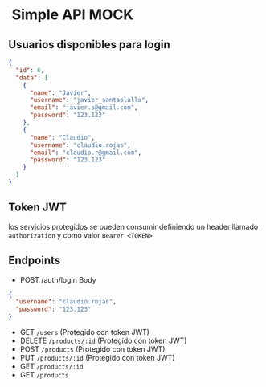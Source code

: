 #  Simple API MOCK

## Usuarios disponibles para login

```json
{
  "id": 6,
  "data": [
    {
      "name": "Javier",
      "username": "javier_santaolalla",
      "email": "javier.s@gmail.com",
      "password": "123.123"
    },
    {
      "name": "Claudio",
      "username": "claudio.rojas",
      "email": "claudio.r@gmail.com",
      "password": "123.123"
    }
  ]
}
```

## Token JWT

los servicios protegidos se pueden consumir definiendo un header llamado `authorization`
y como valor `Bearer <TOKEN>`

## Endpoints

- POST /auth/login
Body

```json
{
  "username": "claudio.rojas",
  "password": "123.123"
}
```

- GET `/users` (Protegido con token JWT)
- DELETE `/products/:id` (Protegido con token JWT)
- POST `/products` (Protegido con token JWT)
- PUT `/products/:id` (Protegido con token JWT)
- GET `/products/:id`
- GET `/products`
